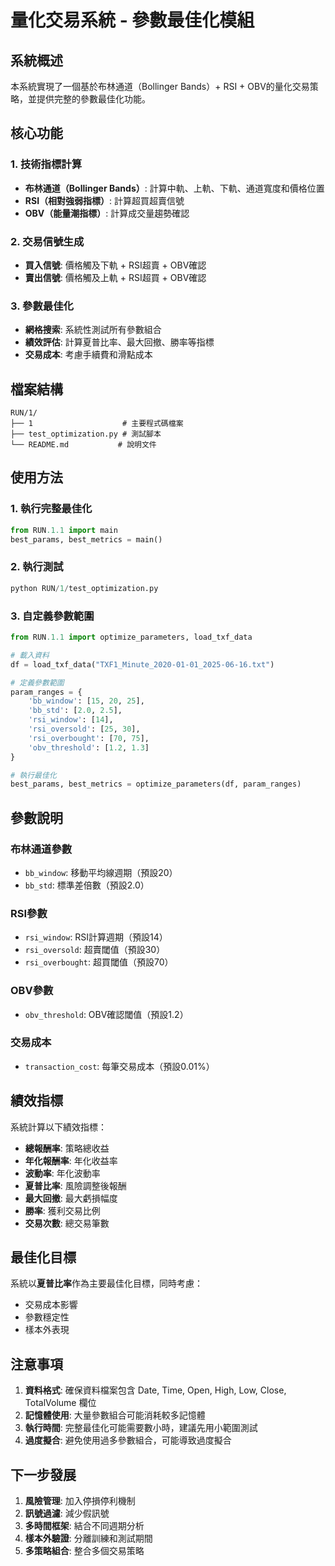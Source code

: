 # 量化交易系統 - 參數最佳化模組

## 系統概述

本系統實現了一個基於布林通道（Bollinger Bands）+ RSI + OBV的量化交易策略，並提供完整的參數最佳化功能。

## 核心功能

### 1. 技術指標計算
- **布林通道（Bollinger Bands）**: 計算中軌、上軌、下軌、通道寬度和價格位置
- **RSI（相對強弱指標）**: 計算超買超賣信號
- **OBV（能量潮指標）**: 計算成交量趨勢確認

### 2. 交易信號生成
- **買入信號**: 價格觸及下軌 + RSI超賣 + OBV確認
- **賣出信號**: 價格觸及上軌 + RSI超買 + OBV確認

### 3. 參數最佳化
- **網格搜索**: 系統性測試所有參數組合
- **績效評估**: 計算夏普比率、最大回撤、勝率等指標
- **交易成本**: 考慮手續費和滑點成本

## 檔案結構

```
RUN/1/
├── 1                    # 主要程式碼檔案
├── test_optimization.py # 測試腳本
└── README.md           # 說明文件
```

## 使用方法

### 1. 執行完整最佳化
```python
from RUN.1.1 import main
best_params, best_metrics = main()
```

### 2. 執行測試
```python
python RUN/1/test_optimization.py
```

### 3. 自定義參數範圍
```python
from RUN.1.1 import optimize_parameters, load_txf_data

# 載入資料
df = load_txf_data("TXF1_Minute_2020-01-01_2025-06-16.txt")

# 定義參數範圍
param_ranges = {
    'bb_window': [15, 20, 25],
    'bb_std': [2.0, 2.5],
    'rsi_window': [14],
    'rsi_oversold': [25, 30],
    'rsi_overbought': [70, 75],
    'obv_threshold': [1.2, 1.3]
}

# 執行最佳化
best_params, best_metrics = optimize_parameters(df, param_ranges)
```

## 參數說明

### 布林通道參數
- `bb_window`: 移動平均線週期（預設20）
- `bb_std`: 標準差倍數（預設2.0）

### RSI參數
- `rsi_window`: RSI計算週期（預設14）
- `rsi_oversold`: 超賣閾值（預設30）
- `rsi_overbought`: 超買閾值（預設70）

### OBV參數
- `obv_threshold`: OBV確認閾值（預設1.2）

### 交易成本
- `transaction_cost`: 每筆交易成本（預設0.01%）

## 績效指標

系統計算以下績效指標：
- **總報酬率**: 策略總收益
- **年化報酬率**: 年化收益率
- **波動率**: 年化波動率
- **夏普比率**: 風險調整後報酬
- **最大回撤**: 最大虧損幅度
- **勝率**: 獲利交易比例
- **交易次數**: 總交易筆數

## 最佳化目標

系統以**夏普比率**作為主要最佳化目標，同時考慮：
- 交易成本影響
- 參數穩定性
- 樣本外表現

## 注意事項

1. **資料格式**: 確保資料檔案包含 Date, Time, Open, High, Low, Close, TotalVolume 欄位
2. **記憶體使用**: 大量參數組合可能消耗較多記憶體
3. **執行時間**: 完整最佳化可能需要數小時，建議先用小範圍測試
4. **過度擬合**: 避免使用過多參數組合，可能導致過度擬合

## 下一步發展

1. **風險管理**: 加入停損停利機制
2. **訊號過濾**: 減少假訊號
3. **多時間框架**: 結合不同週期分析
4. **樣本外驗證**: 分離訓練和測試期間
5. **多策略組合**: 整合多個交易策略 